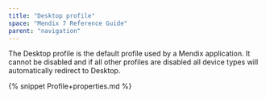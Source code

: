 ```yaml
---
title: "Desktop profile"
space: "Mendix 7 Reference Guide"
parent: "navigation"
---
```

The Desktop profile is the default profile used by a Mendix application. It cannot be disabled and if all other profiles are disabled all device types will automatically redirect to Desktop. 

{% snippet Profile+properties.md %}
